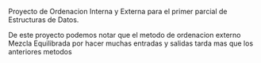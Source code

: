 Proyecto de Ordenacion Interna y Externa para el primer parcial de Estructuras de Datos.

De este proyecto podemos notar que el metodo de ordenacion externo Mezcla Equilibrada por hacer muchas entradas y salidas tarda mas que los anteriores metodos